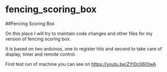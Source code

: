 # fencing_scoring_box
##Fencing Scoring Box

On this place I will try to maintain code changes and other files for my version of fencing scoring box.

It is based on two arduinos, one to register hits and second to take care of display, timer and remote control.

First test run of machine you can see on https://youtu.be/ZYt0c06OIwA

